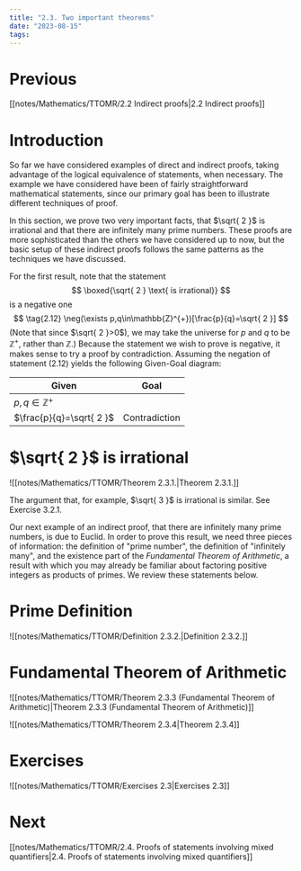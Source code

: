 ```yaml
---
title: "2.3. Two important theorems"
date: "2023-08-15"
tags:
---
```


# Previous
[[notes/Mathematics/TTOMR/2.2 Indirect proofs|2.2 Indirect proofs]]
# Introduction
So far we have considered examples of direct and indirect proofs, taking advantage of the logical equivalence of statements, when necessary. The example we have considered have been of fairly straightforward mathematical statements, since our primary goal has been to illustrate different techniques of proof.

In this section, we prove two very important facts, that $\sqrt{ 2 }$ is irrational and that there are infinitely many prime numbers. These proofs are more sophisticated than the others we have considered up to now, but the basic setup of these indirect proofs follows the same patterns as the techniques we have discussed.

For the first result, note that the statement
$$
\boxed{\sqrt{ 2 } \text{ is irrational}}
$$
is a negative one
$$
\tag{2.12}
\neg(\exists p,q\in\mathbb{Z}^{+})[\frac{p}{q}=\sqrt{ 2 }]
$$
(Note that since $\sqrt{ 2 }>0$), we may take the universe for $p$ and $q$ to be $\mathbb{Z}^{+}$, rather than $\mathbb{Z}$.) Because the statement we wish to prove is negative, it makes sense to try a proof by contradiction. Assuming the negation of statement (2.12) yields the following Given-Goal diagram:

| Given | Goal |
| --- | --- |
| $p,q\in\mathbb{Z}^{+}$ | |
| $\frac{p}{q}=\sqrt{ 2 }$ | Contradiction |
# $\sqrt{ 2 }$ is irrational
![[notes/Mathematics/TTOMR/Theorem 2.3.1.|Theorem 2.3.1.]]

The argument that, for example, $\sqrt{ 3 }$ is irrational is similar. See Exercise 3.2.1.

Our next example of an indirect proof, that there are infinitely many prime numbers, is due to Euclid. In order to prove this result, we need three pieces of information: the definition of "prime number", the definition of "infinitely many", and the existence part of the *Fundamental Theorem of Arithmetic*, a result with which you may already be familiar about factoring positive integers as products of primes. We review these statements below.
# Prime Definition
![[notes/Mathematics/TTOMR/Definition 2.3.2.|Definition 2.3.2.]]
# Fundamental Theorem of Arithmetic
![[notes/Mathematics/TTOMR/Theorem 2.3.3 (Fundamental Theorem of Arithmetic)|Theorem 2.3.3 (Fundamental Theorem of Arithmetic)]]

![[notes/Mathematics/TTOMR/Theorem 2.3.4|Theorem 2.3.4]]
# Exercises
![[notes/Mathematics/TTOMR/Exercises 2.3|Exercises 2.3]]
# Next
[[notes/Mathematics/TTOMR/2.4. Proofs of statements involving mixed quantifiers|2.4. Proofs of statements involving mixed quantifiers]]